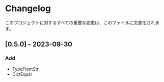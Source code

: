 # Changelog

このプロジェクトに対するすべての重要な変更は、このファイルに文書化されます。

## [0.5.0] - 2023-09-30

### Add

- TypeFromStr
- DictEqual

<!-- generated by git-cliff -->